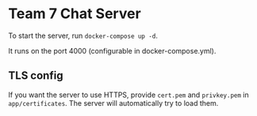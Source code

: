 # Team 7 Chat Server

To start the server, run `docker-compose up -d`.

It runs on the port 4000 (configurable in docker-compose.yml).

## TLS config

If you want the server to use HTTPS, provide `cert.pem` and `privkey.pem` in `app/certificates`. 
The server will automatically try to load them.